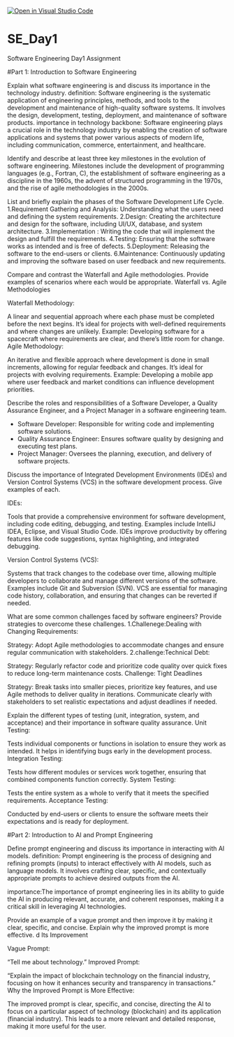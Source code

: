 [![Open in Visual Studio Code](https://classroom.github.com/assets/open-in-vscode-2e0aaae1b6195c2367325f4f02e2d04e9abb55f0b24a779b69b11b9e10269abc.svg)](https://classroom.github.com/online_ide?assignment_repo_id=15571134&assignment_repo_type=AssignmentRepo)
# SE_Day1
Software Engineering Day1 Assignment

#Part 1: Introduction to Software Engineering

Explain what software engineering is and discuss its importance in the technology industry.
definition: Software engineering is the systematic application of engineering principles, methods, and tools to the development and maintenance of high-quality software systems. It involves the design, development, testing, deployment, and maintenance of software products.
importance in technology backbone: Software engineering plays a crucial role in the technology industry by enabling the creation of software applications and systems that power various aspects of modern life, including communication, commerce, entertainment, and healthcare.


Identify and describe at least three key milestones in the evolution of software engineering.
Milestones include the development of programming languages (e.g., Fortran, C), the establishment of software engineering as a discipline in the 1960s, the advent of structured programming in the 1970s, and the rise of agile methodologies in the 2000s.

List and briefly explain the phases of the Software Development Life Cycle.
1.Requirement Gathering and Analysis:
Understanding what the users need and defining the system requirements.
2.Design:
Creating the architecture and design for the software, including UI/UX, database, and system architecture.
3.Implementation :
Writing the code that will implement the design and fulfill the requirements.
4.Testing:
Ensuring that the software works as intended and is free of defects.
5.Deployment:
Releasing the software to the end-users or clients.
6.Maintenance:
Continuously updating and improving the software based on user feedback and new requirements.


Compare and contrast the Waterfall and Agile methodologies. Provide examples of scenarios where each would be appropriate.
Waterfall vs. Agile Methodologies

Waterfall Methodology:

A linear and sequential approach where each phase must be completed before the next begins. It’s ideal for projects with well-defined requirements and where changes are unlikely.
Example: Developing software for a spacecraft where requirements are clear, and there’s little room for change.
Agile Methodology:

An iterative and flexible approach where development is done in small increments, allowing for regular feedback and changes. It’s ideal for projects with evolving requirements.
Example: Developing a mobile app where user feedback and market conditions can influence development priorities.


Describe the roles and responsibilities of a Software Developer, a Quality Assurance Engineer, and a Project Manager in a software engineering team.

  - Software Developer: Responsible for writing code and implementing software solutions.
  - Quality Assurance Engineer: Ensures software quality by designing and executing test plans.
  - Project Manager: Oversees the planning, execution, and delivery of software projects.
 

Discuss the importance of Integrated Development Environments (IDEs) and Version Control Systems (VCS) in the software development process. Give examples of each.

IDEs:

Tools that provide a comprehensive environment for software development, including code editing, debugging, and testing. Examples include IntelliJ IDEA, Eclipse, and Visual Studio Code. IDEs improve productivity by offering features like code suggestions, syntax highlighting, and integrated debugging.

Version Control Systems (VCS):

Systems that track changes to the codebase over time, allowing multiple developers to collaborate and manage different versions of the software. Examples include Git and Subversion (SVN). VCS are essential for managing code history, collaboration, and ensuring that changes can be reverted if needed.


What are some common challenges faced by software engineers? Provide strategies to overcome these challenges.
1.Challenege:Dealing with Changing Requirements:

Strategy: Adopt Agile methodologies to accommodate changes and ensure regular communication with stakeholders.
2.challenge:Technical Debt:

Strategy: Regularly refactor code and prioritize code quality over quick fixes to reduce long-term maintenance costs.
Challenge: Tight Deadlines

Strategy: Break tasks into smaller pieces, prioritize key features, and use Agile methods to deliver quality in iterations. Communicate clearly with stakeholders to set realistic expectations and adjust deadlines if needed.


Explain the different types of testing (unit, integration, system, and acceptance) and their importance in software quality assurance.
Unit Testing:

Tests individual components or functions in isolation to ensure they work as intended. It helps in identifying bugs early in the development process.
Integration Testing:

Tests how different modules or services work together, ensuring that combined components function correctly.
System Testing:

Tests the entire system as a whole to verify that it meets the specified requirements.
Acceptance Testing:

Conducted by end-users or clients to ensure the software meets their expectations and is ready for deployment.

#Part 2: Introduction to AI and Prompt Engineering


Define prompt engineering and discuss its importance in interacting with AI models.
definition: Prompt engineering is the process of designing and refining prompts (inputs) to interact effectively with AI models, such as language models. It involves crafting clear, specific, and contextually appropriate prompts to achieve desired outputs from the AI. 

importance:The importance of prompt engineering lies in its ability to guide the AI in producing relevant, accurate, and coherent responses, making it a critical skill in leveraging AI technologies.

Provide an example of a vague prompt and then improve it by making it clear, specific, and concise. Explain why the improved prompt is more effective.
d Its Improvement

Vague Prompt:

“Tell me about technology.”
Improved Prompt:

“Explain the impact of blockchain technology on the financial industry, focusing on how it enhances security and transparency in transactions.”
Why the Improved Prompt is More Effective:

The improved prompt is clear, specific, and concise, directing the AI to focus on a particular aspect of technology (blockchain) and its application (financial industry). This leads to a more relevant and detailed response, making it more useful for the user.
